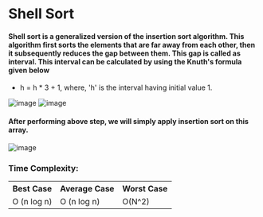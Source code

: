 # Shell Sort

#### Shell sort is a generalized version of the insertion sort algorithm. This algorithm first sorts the elements that are far away from each other, then it subsequently reduces the gap between them. This gap is called as interval. This interval can be calculated by using the Knuth's formula given below

- h = h \* 3 + 1, where, 'h' is the interval having initial value 1.

![image](https://user-images.githubusercontent.com/72748315/208669896-90d04a2d-9fda-42af-a5bf-256133171fbf.png)
![image](https://user-images.githubusercontent.com/72748315/208669924-200df388-6ea5-44d8-b6b2-b9e1ef4f5f2e.png)

#### After performing above step, we will simply apply insertion sort on this array.

![image](https://user-images.githubusercontent.com/72748315/208669963-ae69e8a6-99e0-4494-a1b8-03279cf20985.png)

### Time Complexity:

<table> 
    <tr>
        <th>Best Case</th> 
        <th>Average Case</th>
        <th>Worst Case</th>
    </tr>
    <tr>
        <td> O (n log n) </td>
        <td> O (n log n)</td>
        <td>O(N^2) </td>
    </tr>
</table>
